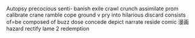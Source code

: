 Autopsy
precocious
senti-
banish exile
crawl
crunch
assimilate
prom
calibrate
crane
ramble
cope
ground v
pry into
hilarious
discard
consists of=be composed of
buzz
dose
concede
depict narrate
reside
comic 漫画
hazard
rectify
lame 2
redemption